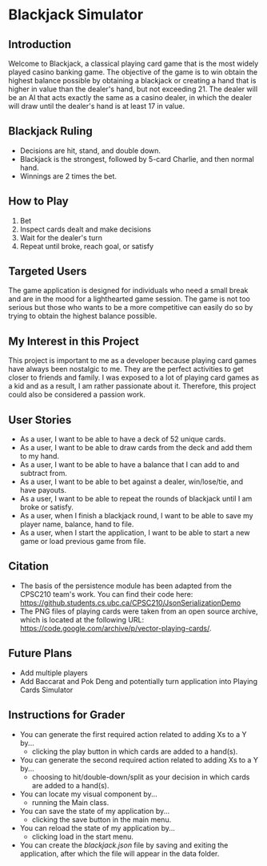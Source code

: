 # Blackjack Simulator

## Introduction

Welcome to Blackjack, a classical playing card game that is the most widely played casino banking game. The objective 
of the game is to win obtain the highest balance possible by obtaining a blackjack or creating a hand that is higher in 
value than the dealer's hand, but not exceeding 21. The dealer will be an AI that acts exactly the same as a casino 
dealer, in which the dealer will draw until the dealer's hand is at least 17 in value.

## Blackjack Ruling
- Decisions are hit, stand, and double down.
- Blackjack is the strongest, followed by 5-card Charlie, and then normal hand.
- Winnings are 2 times the bet.

## How to Play
1. Bet
2. Inspect cards dealt and make decisions
3. Wait for the dealer's turn
4. Repeat until broke, reach goal, or satisfy

## Targeted Users

The game application is designed for individuals who need a small break and are in the mood for a lighthearted game
session. The game is not too serious but those who wants to be a more competitive can easily do so by trying to obtain 
the highest balance possible.

## My Interest in this Project

This project is important to me as a developer because playing card games have always been nostalgic to me. They are the
perfect activities to get closer to friends and family. I was exposed to a lot of playing card games as a kid and as a 
result, I am rather passionate about it. Therefore, this project could also be considered a passion work.

## User Stories

- As a user, I want to be able to have a deck of 52 unique cards.
- As a user, I want to be able to draw cards from the deck and add them to my hand.
- As a user, I want to be able to have a balance that I can add to and subtract from.
- As a user, I want to be able to bet against a dealer, win/lose/tie, and have payouts.
- As a user, I want to be able to repeat the rounds of blackjack until I am broke or satisfy.
- As a user, when I finish a blackjack round, I want to be able to save my player name, balance, hand to file.
- As a user, when I start the application, I want to be able to start a new game or load previous game from file.

## Citation

- The basis of the persistence module has been adapted from the CPSC210 team's work. You can find their code here:
https://github.students.cs.ubc.ca/CPSC210/JsonSerializationDemo
- The PNG files of playing cards were taken from an open source archive, which is located at the following URL:
https://code.google.com/archive/p/vector-playing-cards/.

## Future Plans

- Add multiple players
- Add Baccarat and Pok Deng and potentially turn application into Playing Cards Simulator

## Instructions for Grader

- You can generate the first required action related to adding Xs to a Y by...
  - clicking the play button in which cards are added to a hand(s).
- You can generate the second required action related to adding Xs to a Y by...
  - choosing to hit/double-down/split as your decision in which cards are added to a hand(s).
- You can locate my visual component by...
  - running the Main class.
- You can save the state of my application by...
  - clicking the save button in the main menu.
- You can reload the state of my application by...
  - clicking load in the start menu.
- You can create the *blackjack.json* file by saving and exiting the application, after which the file will appear in 
the data folder.
